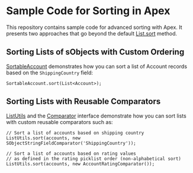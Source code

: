 # Sample Code for Sorting in Apex

This repository contains sample code for advanced sorting with Apex. It presents two approaches that go beyond the default [List.sort](https://developer.salesforce.com/docs/atlas.en-us.apexcode.meta/apexcode/langCon_apex_collections_lists_sorting.htm) method.

## Sorting Lists of sObjects with Custom Ordering

[SortableAccount](force-app/main/default/classes/SortableAccount.cls) demonstrates how you can sort a list of Account records based on the `ShippingCountry` field:

```apex
SortableAccount.sort(List<Account>);
```

## Sorting Lists with Reusable Comparators

[ListUtils](force-app/main/default/classes/ListUtils.cls) and the [Comparator](force-app/main/default/classes/ListUtils.cls#L21) interface demonstrate how you can sort lists with custom reusable comparators such as:

```apex
// Sort a list of accounts based on shipping country
ListUtils.sort(accounts, new SObjectStringFieldComparator('ShippingCountry'));

// Sort a list of accounts based on rating values
// as defined in the rating picklist order (non-alphabetical sort)
ListUtils.sort(accounts, new AccountRatingComparator());
```
